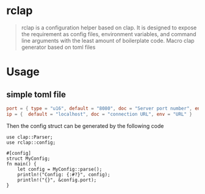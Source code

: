 # rclap

> rclap is a configuration helper based on clap. It is designed to expose the requirement as config files, environment variables, and command line arguments with the least amount of boilerplate code.
> Macro clap generator based on toml files

# Usage

## simple toml file

```toml
port = { type = "u16", default = "8080", doc = "Server port number", env = "PORT" }
ip = {  default = "localhost", doc = "connection URL", env = "URL" }
```

Then the config struct can be generated by the following code

```rust,compile_fail
use clap::Parser;
use rclap::config;

#[config]
struct MyConfig;
fn main() {
    let config = MyConfig::parse();
    println!("Config: {:#?}", config);
    println!("{}", &config.port);
}
```
